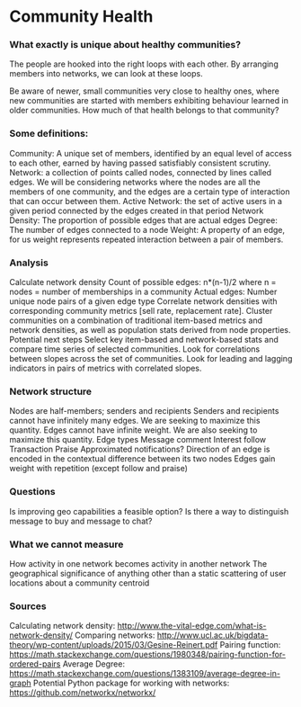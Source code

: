 # Community Health

### What exactly is unique about healthy communities?
 
The people are hooked into the right loops with each other. By arranging members into networks, we can look at these loops. 
 
Be aware of newer, small communities very close to healthy ones, where new communities are started with members exhibiting behaviour learned in older communities. How much of that health belongs to that community?
 
### Some definitions:
 
Community: A unique set of members, identified by an equal level of access to each other, earned by having passed satisfiably consistent scrutiny.
Network: a collection of points called nodes, connected by lines called edges. We will be considering networks where the nodes are all the members of one community, and the edges are a certain type of interaction that can occur between them.
Active Network: the set of active users in a given period connected by the edges created in that period
Network Density: The proportion of possible edges that are actual edges
Degree: The number of edges connected to a node
Weight: A property of an edge, for us weight represents repeated interaction between a pair of members.
 
### Analysis
Calculate network density
Count of possible edges:
  n*(n-1)/2
where n = nodes = number of memberships in a community
Actual edges:
		Number unique node pairs of a given edge type
Correlate network densities with corresponding community metrics [sell rate, replacement rate].
Cluster communities on a combination of traditional item-based metrics and network densities, as well as population stats derived from node properties.
Potential next steps
Select key item-based and network-based stats and compare time series of selected communities.
Look for correlations between slopes across the set of communities.
Look for leading and lagging indicators in pairs of metrics with correlated slopes.
 
 
 
 
### Network structure
 
Nodes are half-members; senders and recipients
Senders and recipients cannot have infinitely many edges. We are seeking to maximize this quantity.
Edges cannot have infinite weight. We are also seeking to maximize this quantity.
Edge types
Message
comment
Interest
follow
Transaction
Praise
Approximated notifications? 
Direction of an edge is encoded in the contextual difference between its two nodes
Edges gain weight with repetition (except follow and praise)
 
 
### Questions

Is improving geo capabilities a feasible option?
Is there a way to distinguish message to buy and message to chat?
 
### What we cannot measure
 
How activity in one network becomes activity in another network
The geographical significance of anything other than a static scattering of user locations about a community centroid
 
### Sources
 
Calculating network density: http://www.the-vital-edge.com/what-is-network-density/
Comparing networks: http://www.ucl.ac.uk/bigdata-theory/wp-content/uploads/2015/03/Gesine-Reinert.pdf
Pairing function: https://math.stackexchange.com/questions/1980348/pairing-function-for-ordered-pairs 
Average Degree: https://math.stackexchange.com/questions/1383109/average-degree-in-graph
Potential Python package for working with networks: https://github.com/networkx/networkx/
 

